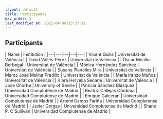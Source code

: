 ```yaml
---
layout: default
title: Participants
nav_order: 3
last_modified_at: 2022-04-06T13:37:11
---
```


## Participants

| Name | Institution |
|---|---|---|---|---|
| Vicent Quilis | Universitat de València |
| David Vallés-Pérez | Universitat de València |
| Òscar Monllor Berbegal | Universitat de València |
| Mónica Hernández Sánchez | Universitat de València |
| Susana Planelles Mira | Universitat de València |
| Marco José Molina Pradillo | Universitat de València |
| María Iranzo Muñoz | Universitat de València |
| Kiara Hervella Seoane | Universitat de València |
| Jose Oñorbe | University of Seville |
| Patricia Sánchez Blázquez | Universidad Complutense de Madrid |
| Beatriz Callejas Córdoba | Universidad Complutense de Madrid |
| Enrique Galceran | Universidad Complutense de Madrid |
| Artemi Camps Fariña | Universidad Complutense de Madrid |
| Javier Gorgas | Universidad Complutense de Madrid |
| Shane P. O'Sullivan | Universidad Complutense de Madrid |
